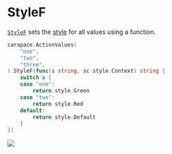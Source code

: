 # StyleF

[`StyleF`] sets the [style](https://pkg.go.dev/github.com/rsteube/carapace/pkg/style) for all values using a function.

```go
carapace.ActionValues(
	"one",
	"two",
	"three",
).StyleF(func(s string, sc style.Context) string {
	switch s {
	case "one":
		return style.Green
	case "two":
		return style.Red
	default:
		return style.Default
	}
})
```

![](./styleF.cast)

[`StyleF`]: https://pkg.go.dev/github.com/rsteube/carapace#Action.StyleF
